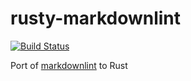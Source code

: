# rusty-markdownlint

[![Build Status](https://travis-ci.org/robertohuertasm/rusty-markdownlint.svg?branch=master)](https://travis-ci.org/robertohuertasm/rusty-markdownlint)

Port of [markdownlint](https://github.com/markdownlint/markdownlint) to Rust
